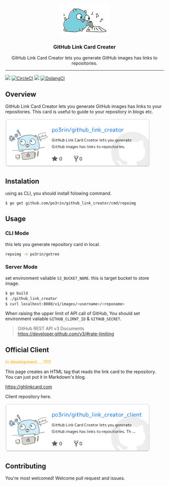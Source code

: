 <p align="center">
  <img alt="GoReleaser Logo" src="images/gopher.jpg" height="100"/>
  <h3 align="center">GitHub Link Card Creater</h3>
  <p align="center">GitHub Link Card Creator lets you generate GitHub images has links to repositories.</p>
</p>

---

<img src="https://img.shields.io/badge/go-v1.11-blue.svg"/> [![CircleCI](https://circleci.com/gh/po3rin/github_link_creator.svg?style=shield)](https://circleci.com/gh/po3rin/github_link_creator) <a href="https://codeclimate.com/github/po3rin/github_link_creator/maintainability"><img src="https://api.codeclimate.com/v1/badges/174111b317186d299133/maintainability" /></a> [![GolangCI](https://golangci.com/badges/github.com/po3rin/github_link_creator.svg)](https://golangci.com)

## Overview

GitHub Link Card Creator lets you generate GitHub images has links to your repositories. This card is useful to guide to your repository in blogs etc.

<a href="https://github.com/po3rin/github_link_creator"><img src="images/example_card.png" width="460px"/></a>

## Instalation

using as CLI, you should install folowing command.

```bash
$ go get github.com/po3rin/github_link_creator/cmd/repoimg
```

## Usage

### CLI Mode

this lets you generate repository card in local.

```bash
repoimg -n po3rin/gotree
```

### Server Mode

set environment valiable ```S3_BUCKET_NAME```. this is target bucket to store image.

```bash
$ go build
$ ./github_link_creator
$ curl localhost:8080/v1/images/<username>/<reponame>
```

When raising the upper limit of API call of GitHub, You should set environment valiable ```GITHUB_CLIRNT_ID``` & ```GITHUB_SECRET```.

> GitHub REST API v3 Documents
> https://developer.github.com/v3/#rate-limiting

## Official Client

<p style="color:orange">in development ... !!!!!!</p>

This page creates an HTML tag that reads the link card to the repository. You can just put it in Markdown's blog.

https://ghlinkcard.com

Client repository here.

<a href="https://github.com/po3rin/github_link_creator_client"><img src="images/client.png" width="460px"/></a>

## Contributing

You're most welcomed!
Welcome pull request and issues.
